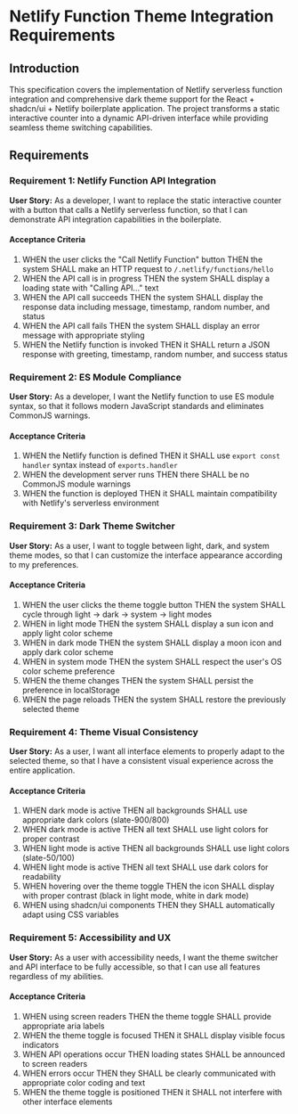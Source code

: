# Netlify Function Theme Integration Requirements

## Introduction
This specification covers the implementation of Netlify serverless function integration and comprehensive dark theme support for the React + shadcn/ui + Netlify boilerplate application. The project transforms a static interactive counter into a dynamic API-driven interface while providing seamless theme switching capabilities.

## Requirements

### Requirement 1: Netlify Function API Integration
**User Story:** As a developer, I want to replace the static interactive counter with a button that calls a Netlify serverless function, so that I can demonstrate API integration capabilities in the boilerplate.

#### Acceptance Criteria
1. WHEN the user clicks the "Call Netlify Function" button THEN the system SHALL make an HTTP request to `/.netlify/functions/hello`
2. WHEN the API call is in progress THEN the system SHALL display a loading state with "Calling API..." text
3. WHEN the API call succeeds THEN the system SHALL display the response data including message, timestamp, random number, and status
4. WHEN the API call fails THEN the system SHALL display an error message with appropriate styling
5. WHEN the Netlify function is invoked THEN it SHALL return a JSON response with greeting, timestamp, random number, and success status

### Requirement 2: ES Module Compliance
**User Story:** As a developer, I want the Netlify function to use ES module syntax, so that it follows modern JavaScript standards and eliminates CommonJS warnings.

#### Acceptance Criteria
1. WHEN the Netlify function is defined THEN it SHALL use `export const handler` syntax instead of `exports.handler`
2. WHEN the development server runs THEN there SHALL be no CommonJS module warnings
3. WHEN the function is deployed THEN it SHALL maintain compatibility with Netlify's serverless environment

### Requirement 3: Dark Theme Switcher
**User Story:** As a user, I want to toggle between light, dark, and system theme modes, so that I can customize the interface appearance according to my preferences.

#### Acceptance Criteria
1. WHEN the user clicks the theme toggle button THEN the system SHALL cycle through light → dark → system → light modes
2. WHEN in light mode THEN the system SHALL display a sun icon and apply light color scheme
3. WHEN in dark mode THEN the system SHALL display a moon icon and apply dark color scheme
4. WHEN in system mode THEN the system SHALL respect the user's OS color scheme preference
5. WHEN the theme changes THEN the system SHALL persist the preference in localStorage
6. WHEN the page reloads THEN the system SHALL restore the previously selected theme

### Requirement 4: Theme Visual Consistency
**User Story:** As a user, I want all interface elements to properly adapt to the selected theme, so that I have a consistent visual experience across the entire application.

#### Acceptance Criteria
1. WHEN dark mode is active THEN all backgrounds SHALL use appropriate dark colors (slate-900/800)
2. WHEN dark mode is active THEN all text SHALL use light colors for proper contrast
3. WHEN light mode is active THEN all backgrounds SHALL use light colors (slate-50/100)
4. WHEN light mode is active THEN all text SHALL use dark colors for readability
5. WHEN hovering over the theme toggle THEN the icon SHALL display with proper contrast (black in light mode, white in dark mode)
6. WHEN using shadcn/ui components THEN they SHALL automatically adapt using CSS variables

### Requirement 5: Accessibility and UX
**User Story:** As a user with accessibility needs, I want the theme switcher and API interface to be fully accessible, so that I can use all features regardless of my abilities.

#### Acceptance Criteria
1. WHEN using screen readers THEN the theme toggle SHALL provide appropriate aria labels
2. WHEN the theme toggle is focused THEN it SHALL display visible focus indicators
3. WHEN API operations occur THEN loading states SHALL be announced to screen readers
4. WHEN errors occur THEN they SHALL be clearly communicated with appropriate color coding and text
5. WHEN the theme toggle is positioned THEN it SHALL not interfere with other interface elements
